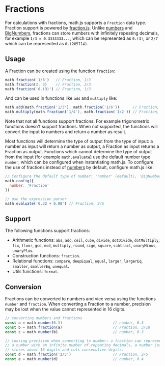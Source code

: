 # Fractions

For calculations with fractions, math.js supports a `Fraction` data type. 
Fraction support is powered by [fraction.js](https://github.com/rawify/Fraction.js).
Unlike [numbers](numbers.md) and [BigNumbers](./bignumbers.md), fractions can 
store numbers with infinitely repeating decimals, for example `1/3 = 0.3333333...`, 
which can be represented as `0.(3)`, or `2/7` which can be represented as `0.(285714)`.


## Usage

A Fraction can be created using the function `fraction`:

```js
math.fraction('1/3')   // Fraction, 1/3
math.fraction(2, 3)    // Fraction, 2/3
math.fraction('0.(3)') // Fraction, 1/3
```

And can be used in functions like `add` and `multiply` like:

```js
math.add(math.fraction('1/3'), math.fraction('1/6'))      // Fraction, 1/2
math.multiply(math.fraction('1/4'), math.fraction('1/2')) // Fraction, 1/8
```

Note that not all functions support fractions. For example trigonometric 
functions doesn't support fractions. When not supported, the functions
will convert the input to numbers and return a number as result.

Most functions will determine the type of output from the type of input:
a number as input will return a number as output, a Fraction as input returns
a Fraction as output. Functions which cannot determine the type of output
from the input (for example `math.evaluate`) use the default number type `number`,
which can be configured when instantiating math.js. To configure the use of
fractions instead of [numbers](numbers.md) by default, configure math.js like:

```js
// Configure the default type of number: 'number' (default), 'BigNumber', or 'Fraction'
math.config({
  number: 'Fraction'
})

// use the expression parser
math.evaluate('0.32 + 0.08') // Fraction, 2/5
```

## Support

The following functions support fractions:

- Arithmetic functions: `abs`, `add`, `ceil`, `cube`, `divide`, `dotDivide`, `dotMultiply`, `fix`, `floor`, `gcd`, `mod`, `multiply`, `round`, `sign`, `square`, `subtract`, `unaryMinus`, `unaryPlus`.
- Construction functions: `fraction`.
- Relational functions: `compare`, `deepEqual`, `equal`, `larger`, `largerEq`, `smaller`, `smallerEq`, `unequal`.
- Utils functions: `format`.


## Conversion

Fractions can be converted to numbers and vice versa using the functions
`number` and `fraction`. When converting a Fraction to a number, precision
may be lost when the value cannot represented in 16 digits. 

```js
// converting numbers and fractions
const a = math.number(0.3)                       // number, 0.3
const b = math.fraction(a)                       // Fraction, 3/10
const c = math.number(b)                         // number, 0.3

// loosing precision when converting to number: a fraction can represent
// a number with an infinite number of repeating decimals, a number just
// stores about 16 digits and cuts consecutive digits.
const d = math.fraction('2/5')                   // Fraction, 2/5
const e = math.number(d)                         // number, 0.4
```
